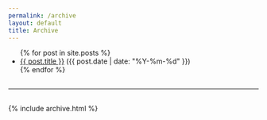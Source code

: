 ```yaml
---
permalink: /archive
layout: default
title: Archive
---
```


<div class="post">
  <ul>
  {% for post in site.posts %}
    <li>
      <a href=".{{ post.url }}">{{ post.title }}</a> ({{ post.date | date: "%Y-%m-%d" }})
    </li>
  {% endfor %}
</ul>
</div>

<!-- Include archive with extra spacing before and after the dividing line -->
<hr style="margin-top: 30px; margin-bottom: 30px;"> <!-- Adjust these values as needed -->
{% include archive.html %}

